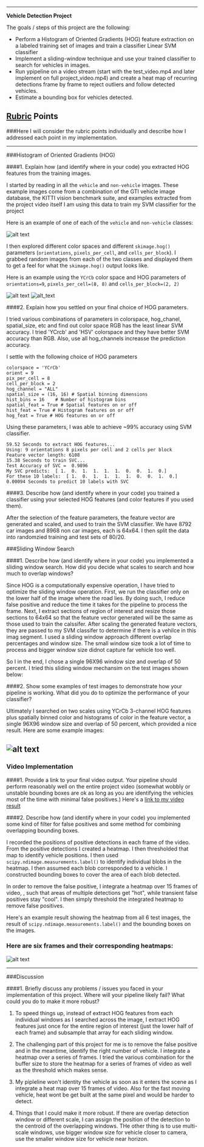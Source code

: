 

---

**Vehicle Detection Project**

The goals / steps of this project are the following:

* Perform a Histogram of Oriented Gradients (HOG) feature extraction on a labeled training set of images and train a classifier Linear SVM classifier
* Implement a sliding-window technique and use your trained classifier to search for vehicles in images.
* Run ypipeline on a video stream (start with the test_video.mp4 and later implement on full project_video.mp4) and create a heat map of recurring detections frame by frame to reject outliers and follow detected vehicles.
* Estimate a bounding box for vehicles detected.

[//]: # (Image References)
[image1]: ./output_images/car_not_car.png
[image2]: ./output_images/HOG_example.png
[image8]: ./output_images/non_car_HOG_example.png
[image3]: ./output_images/sliding_window.png
[image4]: ./output_images/heatmap_sliding_window.png
[image5]: ./output_images/bboxes_and_heat.png
[image6]: ./output_images/labels_map.png
[image7]: ./output_images/output_bboxes.png
[video1]: ./project_video.mp4

## [Rubric](https://review.udacity.com/#!/rubrics/513/view) Points
###Here I will consider the rubric points individually and describe how I addressed each point in my implementation.  

---

###Histogram of Oriented Gradients (HOG)

####1. Explain how (and identify where in your code) you extracted HOG features from the training images.  

I started by reading in all the `vehicle` and `non-vehicle` images.  These example images come from a combination of the GTI vehicle image database, the KITTI vision benchmark suite, and examples extracted from the project video itself
I am using this data to train my SVM classifier for the project

Here is an example of one of each of the `vehicle` and `non-vehicle` classes:

![alt text][image1]

I then explored different color spaces and different `skimage.hog()` parameters (`orientations`, `pixels_per_cell`, and `cells_per_block`).  I grabbed random images from each of the two classes and displayed them to get a feel for what the `skimage.hog()` output looks like.

Here is an example using the `YCrCb` color space and HOG parameters of `orientations=9`, `pixels_per_cell=(8, 8)` and `cells_per_block=(2, 2)`


![alt text][image2]
![alt_text][image8]

####2. Explain how you settled on your final choice of HOG parameters.

I tried various combinations of parameters in colorspace, hog_chanel, spatial_size, etc and find out color space RGB has the least linear SVM accuracy.  I tried 'YCrcb' and 'HSV' colorspace and they have better SVM accuracy than RGB.
Also, use all hog_channels increasse the prediction accuracy.  

I settle with the following choice of HOG parameters

```
colorspace = 'YCrCb' 
orient = 9
pix_per_cell = 8
cell_per_block = 2
hog_channel = "ALL" 
spatial_size = (16, 16) # Spatial binning dimensions
hist_bins = 16    # Number of histogram bins
spatial_feat = True # Spatial features on or off
hist_feat = True # Histogram features on or off
hog_feat = True # HOG features on or off
```

Using these parameters, I was able to achieve ~99% accuracy using SVM classifier.

```
59.52 Seconds to extract HOG features...
Using: 9 orientations 8 pixels per cell and 2 cells per block
Feature vector length: 6108
15.38 Seconds to train SVC...
Test Accuracy of SVC =  0.9896
My SVC predicts:  [ 1.  0.  1.  1.  1.  1.  0.  0.  1.  0.]
For these 10 labels:  [ 1.  0.  1.  1.  1.  1.  0.  0.  1.  0.]
0.00094 Seconds to predict 10 labels with SVC
```

####3. Describe how (and identify where in your code) you trained a classifier using your selected HOG features (and color features if you used them).

After the selection of the feature parameters, the feature vector are generated and scaled, and used to train the SVM classifier. We have 8792 car images and 8968 non car images, each is 64x64. I then split the data into randomzied training and test sets of 80/20. 
   
    
###Sliding Window Search

####1. Describe how (and identify where in your code) you implemented a sliding window search.  How did you decide what scales to search and how much to overlap windows?

Since HOG is a computationally expensive operation, I have tried to optimize the sliding window operation. First, we run the classifier only on the lower half of the image where the road lies.  By doing such, I reduce false positive and reduce the time it takes for the pipeline to process the frame.  Next, I extract sections of region of interest and resize those sections to 64x64 so that the feature vector generated will be the same as those used to train the calssifer.  After scaling the generated feature vectors, they are passed to my SVM classifer to determine if there is a vehilce in this imag segment.  I used a sliding window approach different overlap percentages and window size.  The small window size took a lot of time to process and bigger window size didnot capture far vehicle too well.  

So I in the end, I chose a single 96X96 window size and overlap of 50 percent.  I tried this sliding window mechansim on the test images shown below:


####2. Show some examples of test images to demonstrate how your pipeline is working.  What did you do to optimize the performance of your classifier?


Ultimately I searched on two scales using YCrCb 3-channel HOG features plus spatially binned color and histograms of color in the feature vector,  a single 96X96 window size and overlap of 50 percent, which provided a nice result.  Here are some example images:

![alt text][image3]
---

### Video Implementation

####1. Provide a link to your final video output.  Your pipeline should perform reasonably well on the entire project video (somewhat wobbly or unstable bounding boxes are ok as long as you are identifying the vehicles most of the time with minimal false positives.)
Here's a [link to my video result](./project_video_output.mp4)


####2. Describe how (and identify where in your code) you implemented some kind of filter for false positives and some method for combining overlapping bounding boxes.

I recorded the positions of positive detections in each frame of the video.  From the positive detections I created a heatmap.  I then thresholded that map to identify vehicle positions.  I then used `scipy.ndimage.measurements.label()` to identify individual blobs in the heatmap.  I then assumed each blob corresponded to a vehicle.  I constructed bounding boxes to cover the area of each blob detected.  

In order to remove the false positive, I integrate a heatmap over 15 frames of video, , such that areas of multiple detections get "hot", while transient false positives stay "cool". I then simply threshold the integrated heatmap to remove false positives.

Here's an example result showing the heatmap from all 6 test images, the result of `scipy.ndimage.measurements.label()` and the bounding boxes on the images.

### Here are six frames and their corresponding heatmaps:

![alt text][image4]

---

###Discussion

####1. Briefly discuss any problems / issues you faced in your implementation of this project.  Where will your pipeline likely fail?  What could you do to make it more robust?
  

1.  To speed things up, instead of extract HOG features from each individual windows as I searched across the image, I extract HOG features just once for the entire region of interest (just the lower half of each frame) and subsample that array for each sliding window.

2. The challenging part of this project for me is to remove the false positive and in the meantime, identify the right number of vehicle.  I integrate a heatmap over a series of frames. I tried the various combination for the buffer size to store the heatmap for a series of frames of video  as well as the threshold which makes sense.

3. My pipleline won't identity the vehicle as soon as it enters the scene as I integrate a heat map over 15 frames of video.  Also for the fast moving vehicle,  heat wont be get built at the same pixel and would be harder to detect. 

4. Things that I could make it more robust.  If there are overlap detection window or different scale, I can assign the position of the detection to the centroid of the overlapping windows.   THe other thing is to use multi-scale windows, use bigger window size for vehicle closer to camera, use the smaller window size for vehicle near horizon.
 
